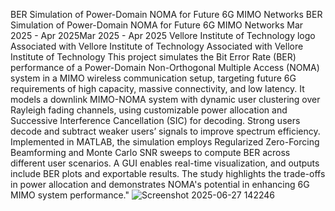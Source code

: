 BER Simulation of Power-Domain NOMA for Future 6G MIMO Networks
BER Simulation of Power-Domain NOMA for Future 6G MIMO Networks
Mar 2025 - Apr 2025Mar 2025 - Apr 2025
Vellore Institute of Technology logo
Associated with Vellore Institute of Technology
Associated with Vellore Institute of Technology
This project simulates the Bit Error Rate (BER) performance of a Power-Domain Non-Orthogonal Multiple Access (NOMA) system in a MIMO wireless communication setup, targeting future 6G requirements of high capacity, massive connectivity, and low latency. It models a downlink MIMO-NOMA system with dynamic user clustering over Rayleigh fading channels, using customizable power allocation and Successive Interference Cancellation (SIC) for decoding. Strong users decode and subtract weaker users’ signals to improve spectrum efficiency. Implemented in MATLAB, the simulation employs Regularized Zero-Forcing Beamforming and Monte Carlo SNR sweeps to compute BER across different user scenarios. A GUI enables real-time visualization, and outputs include BER plots and exportable results. The study highlights the trade-offs in power allocation and demonstrates NOMA's potential in enhancing 6G MIMO system performance." 
![Screenshot 2025-06-27 142246](https://github.com/user-attachments/assets/08e7c254-9b8f-493b-9d2b-8fd858b051fe)
